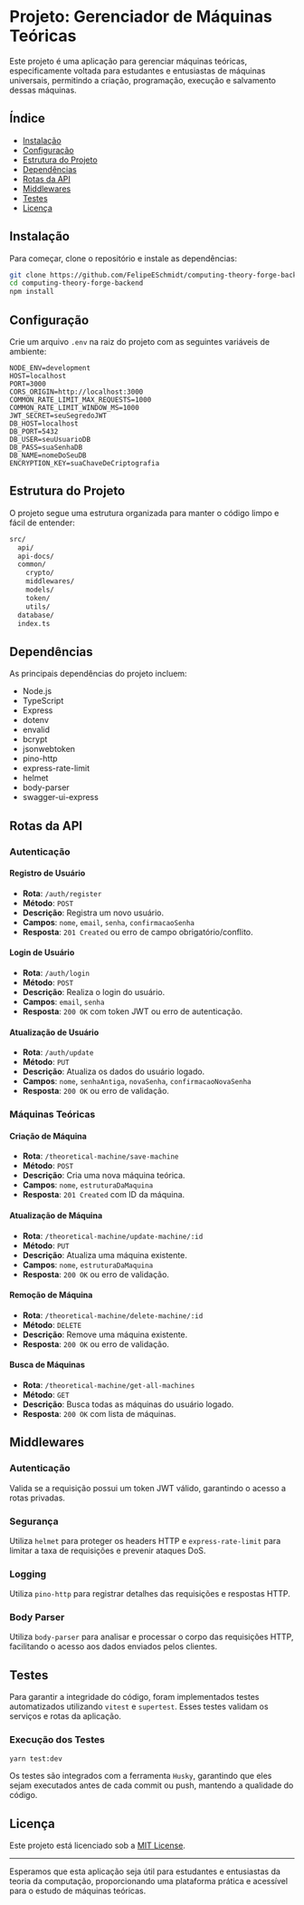 # Projeto: Gerenciador de Máquinas Teóricas

Este projeto é uma aplicação para gerenciar máquinas teóricas, especificamente voltada para estudantes e entusiastas de máquinas universais, permitindo a criação, programação, execução e salvamento dessas máquinas.

## Índice

- [Instalação](#instalação)
- [Configuração](#configuração)
- [Estrutura do Projeto](#estrutura-do-projeto)
- [Dependências](#dependências)
- [Rotas da API](#rotas-da-api)
- [Middlewares](#middlewares)
- [Testes](#testes)
- [Licença](#licença)

## Instalação

Para começar, clone o repositório e instale as dependências:

```bash
git clone https://github.com/FelipeESchmidt/computing-theory-forge-backend.git
cd computing-theory-forge-backend
npm install
```

## Configuração

Crie um arquivo `.env` na raiz do projeto com as seguintes variáveis de ambiente:

```env
NODE_ENV=development
HOST=localhost
PORT=3000
CORS_ORIGIN=http://localhost:3000
COMMON_RATE_LIMIT_MAX_REQUESTS=1000
COMMON_RATE_LIMIT_WINDOW_MS=1000
JWT_SECRET=seuSegredoJWT
DB_HOST=localhost
DB_PORT=5432
DB_USER=seuUsuarioDB
DB_PASS=suaSenhaDB
DB_NAME=nomeDoSeuDB
ENCRYPTION_KEY=suaChaveDeCriptografia
```

## Estrutura do Projeto

O projeto segue uma estrutura organizada para manter o código limpo e fácil de entender:

```bash
src/
  api/
  api-docs/
  common/
    crypto/
    middlewares/
    models/
    token/
    utils/
  database/
  index.ts
```

## Dependências

As principais dependências do projeto incluem:

- Node.js
- TypeScript
- Express
- dotenv
- envalid
- bcrypt
- jsonwebtoken
- pino-http
- express-rate-limit
- helmet
- body-parser
- swagger-ui-express

## Rotas da API

### Autenticação

#### Registro de Usuário

- **Rota**: `/auth/register`
- **Método**: `POST`
- **Descrição**: Registra um novo usuário.
- **Campos**: `nome`, `email`, `senha`, `confirmacaoSenha`
- **Resposta**: `201 Created` ou erro de campo obrigatório/conflito.

#### Login de Usuário

- **Rota**: `/auth/login`
- **Método**: `POST`
- **Descrição**: Realiza o login do usuário.
- **Campos**: `email`, `senha`
- **Resposta**: `200 OK` com token JWT ou erro de autenticação.

#### Atualização de Usuário

- **Rota**: `/auth/update`
- **Método**: `PUT`
- **Descrição**: Atualiza os dados do usuário logado.
- **Campos**: `nome`, `senhaAntiga`, `novaSenha`, `confirmacaoNovaSenha`
- **Resposta**: `200 OK` ou erro de validação.

### Máquinas Teóricas

#### Criação de Máquina

- **Rota**: `/theoretical-machine/save-machine`
- **Método**: `POST`
- **Descrição**: Cria uma nova máquina teórica.
- **Campos**: `nome`, `estruturaDaMaquina`
- **Resposta**: `201 Created` com ID da máquina.

#### Atualização de Máquina

- **Rota**: `/theoretical-machine/update-machine/:id`
- **Método**: `PUT`
- **Descrição**: Atualiza uma máquina existente.
- **Campos**: `nome`, `estruturaDaMaquina`
- **Resposta**: `200 OK` ou erro de validação.

#### Remoção de Máquina

- **Rota**: `/theoretical-machine/delete-machine/:id`
- **Método**: `DELETE`
- **Descrição**: Remove uma máquina existente.
- **Resposta**: `200 OK` ou erro de validação.

#### Busca de Máquinas

- **Rota**: `/theoretical-machine/get-all-machines`
- **Método**: `GET`
- **Descrição**: Busca todas as máquinas do usuário logado.
- **Resposta**: `200 OK` com lista de máquinas.

## Middlewares

### Autenticação

Valida se a requisição possui um token JWT válido, garantindo o acesso a rotas privadas.

### Segurança

Utiliza `helmet` para proteger os headers HTTP e `express-rate-limit` para limitar a taxa de requisições e prevenir ataques DoS.

### Logging

Utiliza `pino-http` para registrar detalhes das requisições e respostas HTTP.

### Body Parser

Utiliza `body-parser` para analisar e processar o corpo das requisições HTTP, facilitando o acesso aos dados enviados pelos clientes.

## Testes

Para garantir a integridade do código, foram implementados testes automatizados utilizando `vitest` e `supertest`. Esses testes validam os serviços e rotas da aplicação.

### Execução dos Testes

```bash
yarn test:dev
```

Os testes são integrados com a ferramenta `Husky`, garantindo que eles sejam executados antes de cada commit ou push, mantendo a qualidade do código.

## Licença

Este projeto está licenciado sob a [MIT License](LICENSE).

---

Esperamos que esta aplicação seja útil para estudantes e entusiastas da teoria da computação, proporcionando uma plataforma prática e acessível para o estudo de máquinas teóricas.
